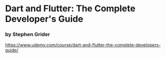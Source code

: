 # Dart and Flutter: The Complete Developer's Guide

### by Stephen Grider

https://www.udemy.com/course/dart-and-flutter-the-complete-developers-guide/
